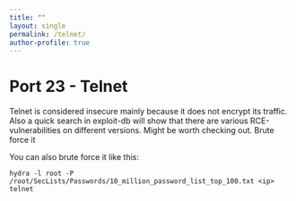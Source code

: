 ```yaml
---
title: ""
layout: single
permalink: /telnet/
author-profile: true
---
```

# Port 23 - Telnet

Telnet is considered insecure mainly because it does not encrypt its traffic. Also a quick search in exploit-db will show that there are various RCE-vulnerabilities on different versions. Might be worth checking out.
Brute force it

You can also brute force it like this:
```
hydra -l root -P /root/SecLists/Passwords/10_million_password_list_top_100.txt <ip> telnet
```
